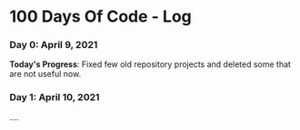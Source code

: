 # 100 Days Of Code - Log

### Day 0: April 9, 2021

**Today's Progress**: Fixed few old repository projects and deleted some that are not useful now.


### Day 1: April 10, 2021

....
